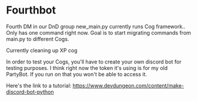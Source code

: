 # Fourthbot
Fourth DM in our DnD group
new_main.py currently runs Cog framework.. Only has one command right now.  Goal is to start migrating commands from main.py to different Cogs.

Currently cleaning up XP cog

In order to test your Cogs, you'll have to create your own discord bot for testing purposes.  I think right now the token it's using is for my old PartyBot.  If you run on that you won't be able to access it.

Here's the link to a tutorial: https://www.devdungeon.com/content/make-discord-bot-python
